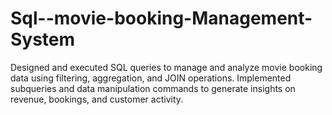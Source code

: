 # Sql--movie-booking-Management-System
Designed and executed SQL queries to manage and analyze movie booking data using filtering, aggregation, and JOIN operations. Implemented subqueries and data manipulation commands to generate insights on revenue, bookings, and customer activity.
